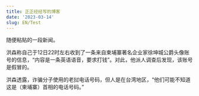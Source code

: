```yaml
---
title: 正正经经写的博客
date: '2023-03-14'
slug: EN/Test
---
```


随便粘贴的一段新闻。

 洪森称自己于12日22时左右收到了一条来自柬埔寨著名企业家徐坤城公爵头像账号的信息，“内容是一条英语语音，要求打钱”。对此，他派人调查后发现，该账号是假冒的。

洪森透露，诈骗分子使用的老挝电话号码，但人是在台湾地区，“他们可能不知道这是（柬埔寨）首相的电话号码。” 
